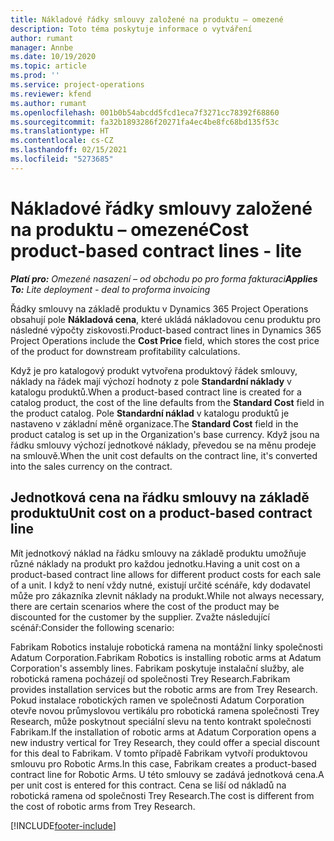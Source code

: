 ```yaml
---
title: Nákladové řádky smlouvy založené na produktu – omezené
description: Toto téma poskytuje informace o vytváření
author: rumant
manager: Annbe
ms.date: 10/19/2020
ms.topic: article
ms.prod: ''
ms.service: project-operations
ms.reviewer: kfend
ms.author: rumant
ms.openlocfilehash: 001b0b54abcdd5fcd1eca7f3271cc78392f68860
ms.sourcegitcommit: fa32b1893286f20271fa4ec4be8fc68bd135f53c
ms.translationtype: HT
ms.contentlocale: cs-CZ
ms.lasthandoff: 02/15/2021
ms.locfileid: "5273685"
---
```

# <a name="cost-product-based-contract-lines---lite"></a><span data-ttu-id="ce486-103">Nákladové řádky smlouvy založené na produktu – omezené</span><span class="sxs-lookup"><span data-stu-id="ce486-103">Cost product-based contract lines - lite</span></span>

<span data-ttu-id="ce486-104">_**Platí pro:** Omezené nasazení – od obchodu po pro forma fakturaci_</span><span class="sxs-lookup"><span data-stu-id="ce486-104">_**Applies To:** Lite deployment - deal to proforma invoicing_</span></span>


<span data-ttu-id="ce486-105">Řádky smlouvy na základě produktu v Dynamics 365 Project Operations obsahují pole **Nákladová cena**, které ukládá nákladovou cenu produktu pro následné výpočty ziskovosti.</span><span class="sxs-lookup"><span data-stu-id="ce486-105">Product-based contract lines in Dynamics 365 Project Operations include the **Cost Price** field, which stores the cost price of the product for downstream profitability calculations.</span></span>

<span data-ttu-id="ce486-106">Když je pro katalogový produkt vytvořena produktový řádek smlouvy, náklady na řádek mají výchozí hodnoty z pole **Standardní náklady** v katalogu produktů.</span><span class="sxs-lookup"><span data-stu-id="ce486-106">When a product-based contract line is created for a catalog product, the cost of the line defaults from the **Standard Cost** field in the product catalog.</span></span> <span data-ttu-id="ce486-107">Pole **Standardní náklad** v katalogu produktů je nastaveno v základní měně organizace.</span><span class="sxs-lookup"><span data-stu-id="ce486-107">The **Standard Cost** field in the product catalog is set up in the Organization's base currency.</span></span> <span data-ttu-id="ce486-108">Když jsou na řádku smlouvy výchozí jednotkové náklady, převedou se na měnu prodeje na smlouvě.</span><span class="sxs-lookup"><span data-stu-id="ce486-108">When the unit cost defaults on the contract line, it's converted into the sales currency on the contract.</span></span>

## <a name="unit-cost-on-a-product-based-contract-line"></a><span data-ttu-id="ce486-109">Jednotková cena na řádku smlouvy na základě produktu</span><span class="sxs-lookup"><span data-stu-id="ce486-109">Unit cost on a product-based contract line</span></span>

<span data-ttu-id="ce486-110">Mít jednotkový náklad na řádku smlouvy na základě produktu umožňuje různé náklady na produkt pro každou jednotku.</span><span class="sxs-lookup"><span data-stu-id="ce486-110">Having a unit cost on a product-based contract line allows for different product costs for each sale of a unit.</span></span> <span data-ttu-id="ce486-111">I když to není vždy nutné, existují určité scénáře, kdy dodavatel může pro zákazníka zlevnit náklady na produkt.</span><span class="sxs-lookup"><span data-stu-id="ce486-111">While not always necessary, there are certain scenarios where the cost of the product may be discounted for the customer by the supplier.</span></span> <span data-ttu-id="ce486-112">Zvažte následující scénář:</span><span class="sxs-lookup"><span data-stu-id="ce486-112">Consider the following scenario:</span></span>

<span data-ttu-id="ce486-113">Fabrikam Robotics instaluje robotická ramena na montážní linky společnosti Adatum Corporation.</span><span class="sxs-lookup"><span data-stu-id="ce486-113">Fabrikam Robotics is installing robotic arms at Adatum Corporation's assembly lines.</span></span> <span data-ttu-id="ce486-114">Fabrikam poskytuje instalační služby, ale robotická ramena pocházejí od společnosti Trey Research.</span><span class="sxs-lookup"><span data-stu-id="ce486-114">Fabrikam provides installation services but the robotic arms are from Trey Research.</span></span> <span data-ttu-id="ce486-115">Pokud instalace robotických ramen ve společnosti Adatum Corporation otevře novou průmyslovou vertikálu pro robotická ramena společnosti Trey Research, může poskytnout speciální slevu na tento kontrakt společnosti Fabrikam.</span><span class="sxs-lookup"><span data-stu-id="ce486-115">If the installation of robotic arms at Adatum Corporation opens a new industry vertical for Trey Research, they could offer a special discount for this deal to Fabrikam.</span></span> <span data-ttu-id="ce486-116">V tomto případě Fabrikam vytvoří produktovou smlouvu pro Robotic Arms.</span><span class="sxs-lookup"><span data-stu-id="ce486-116">In this case, Fabrikam creates a product-based contract line for Robotic Arms.</span></span> <span data-ttu-id="ce486-117">U této smlouvy se zadává jednotková cena.</span><span class="sxs-lookup"><span data-stu-id="ce486-117">A per unit cost is entered for this contract.</span></span> <span data-ttu-id="ce486-118">Cena se liší od nákladů na robotická ramena od společnosti Trey Research.</span><span class="sxs-lookup"><span data-stu-id="ce486-118">The cost is different from the cost of robotic arms from Trey Research.</span></span>


[!INCLUDE[footer-include](../../includes/footer-banner.md)]